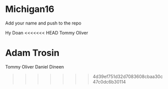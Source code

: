 # Michigan16

Add your name and push to the repo

Hy Doan
<<<<<<< HEAD
Tommy Oliver 



Adam Trosin
=======
Tommy Oliver
Daniel Dineen
>>>>>>> 4d39ef751d32d7083608cbaa30c47c0dc6b30114
